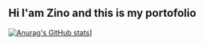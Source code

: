 ## Hi I'am Zino and this is my portofolio

[![Anurag's GitHub stats](https://github-readme-stats.vercel.app/api?username=ZinoGrind-Dev)](https://github.com/anuraghazra/github-readme-stats)]


<!--
**ZinoGrind-Dev/ZinoGrind-Dev** is a ✨ _special_ ✨ repository because its `README.md` (this file) appears on your GitHub profile.

Here are some ideas to get you started:

- 🔭 I’m currently working on ...
- 🌱 I’m currently learning ...
- 👯 I’m looking to collaborate on ...
- 🤔 I’m looking for help with ...
- 💬 Ask me about ...
- 📫 How to reach me: ...
- 😄 Pronouns: ...
- ⚡ Fun fact: ...
-->
